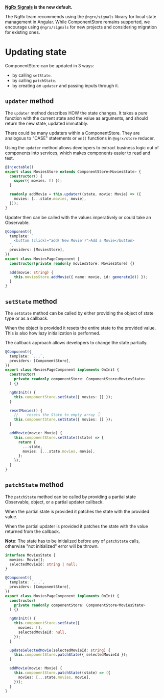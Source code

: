 <ngrx-docs-alert type="help">

**<a href="/guide/signals"><b>NgRx Signals</b></a> is the new default.**

The NgRx team recommends using the `@ngrx/signals` library for local state management in Angular.
While ComponentStore remains supported, we encourage using `@ngrx/signals` for new projects and considering migration for existing ones.

</ngrx-docs-alert>

# Updating state

ComponentStore can be updated in 3 ways:

- by calling `setState`.
- by calling `patchState`.
- by creating an `updater` and passing inputs through it.

## `updater` method

The `updater` method describes HOW the state changes. It takes a pure function with the current state and the value as arguments,
and should return the new state, updated immutably.

There could be many updaters within a ComponentStore. They are analogous to "CASE" statements or `on()` functions in `@ngrx/store` reducer.

<ngrx-docs-alert type="help">

Using the `updater` method allows developers to extract business logic out of components into services,
which makes components easier to read and test.

</ngrx-docs-alert>

<ngrx-code-example header="movies.store.ts">

```ts
@Injectable()
export class MoviesStore extends ComponentStore<MoviesState> {
  constructor() {
    super({ movies: [] });
  }

  readonly addMovie = this.updater((state, movie: Movie) => ({
    movies: [...state.movies, movie],
  }));
}
```

</ngrx-code-example>

Updater then can be called with the values imperatively or could take an Observable.

<ngrx-code-example header="movies-page.component.ts">

```ts
@Component({
  template: `
    <button (click)="add('New Movie')">Add a Movie</button>
  `,
  providers: [MoviesStore],
})
export class MoviesPageComponent {
  constructor(private readonly moviesStore: MoviesStore) {}

  add(movie: string) {
    this.moviesStore.addMovie({ name: movie, id: generateId() });
  }
}
```

</ngrx-code-example>

## `setState` method

The `setState` method can be called by either providing the object of state type or as a callback.

When the object is provided it resets the entire state to the provided value. This is also how lazy
initialization is performed.

The callback approach allows developers to change the state partially.

<ngrx-code-example header="movies-page.component.ts">

```ts
@Component({
  template: `...`,
  providers: [ComponentStore],
})
export class MoviesPageComponent implements OnInit {
  constructor(
    private readonly componentStore: ComponentStore<MoviesState>
  ) {}

  ngOnInit() {
    this.componentStore.setState({ movies: [] });
  }

  resetMovies() {
    //    resets the State to empty array 👇
    this.componentStore.setState({ movies: [] });
  }

  addMovie(movie: Movie) {
    this.componentStore.setState((state) => {
      return {
        ...state,
        movies: [...state.movies, movie],
      };
    });
  }
}
```

</ngrx-code-example>

## `patchState` method

The `patchState` method can be called by providing a partial state Observable<object>, object, or a partial updater callback.

When the partial state is provided it patches the state with the provided value.

When the partial updater is provided it patches the state with the value returned from the callback.

<ngrx-docs-alert type="inform">

**Note:** The state has to be initialized before any of `patchState` calls, otherwise "not initialized" error will be thrown.

</ngrx-docs-alert>

<ngrx-code-example header="movies-page.component.ts">

```ts
interface MoviesState {
  movies: Movie[];
  selectedMovieId: string | null;
}

@Component({
  template: `...`,
  providers: [ComponentStore],
})
export class MoviesPageComponent implements OnInit {
  constructor(
    private readonly componentStore: ComponentStore<MoviesState>
  ) {}

  ngOnInit() {
    this.componentStore.setState({
      movies: [],
      selectedMovieId: null,
    });
  }

  updateSelectedMovie(selectedMovieId: string) {
    this.componentStore.patchState({ selectedMovieId });
  }

  addMovie(movie: Movie) {
    this.componentStore.patchState((state) => ({
      movies: [...state.movies, movie],
    }));
  }
}
```

</ngrx-code-example>
